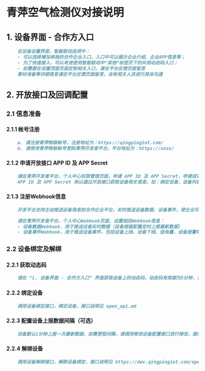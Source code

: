 # 青萍空气检测仪对接说明

## 1. 设备界面 - 合作方入口

```markdown
    在设备设置界面，智能联动选项中：
    - 可以选择增加单独的合作企业入口，入口中可以展示企业介绍、企业APP信息等；
    - 为了快速接入，可以考虑使用智能联动中“其他”标签页下的共用动态码入口；
    - 如需要在设置顶层页面定制相关入口，请在平台反馈页面留言
    素材准备等详细信息请在平台反馈页面留言，会有相关人员进行具体沟通
```

## 2. 开放接口及回调配置

### 2.1 信息准备

#### 2.1.1 帐号注册

```markdown
    a. 请注册青萍物联帐号，注册地址为：https://qingpingiot.com/
    b. 请使用青萍物联帐号登陆青萍开发者平台，平台地址为：https://xxxx/
```

#### 2.1.2 申请开放接口 APP ID 及 APP Secret

```markdown
    请在青萍开发者平台，个人中心权限管理页面，申请 APP ID 及 APP Secret，申请成功可以在当前页面看到相关信息。
    APP ID 及 APP Secret 用以通过开放接口获取设备相关信息，如：绑定设备、设备列表、设备数据、设备事件等，具体介绍见 https://xxxx/openapi.html
```

#### 2.1.3 注册Webhook信息

```markdown
    开发平台支持主动推送设备信息到合作企业平台，实时推送设备数据、设备事件，使企业可以快速获取到设备信息，以满足设备联动需求。

    请在青萍开发者平台，个人中心Webhook页面，设置相应Webhook信息：
    - 设备数据Webhook，用于推送设备实时数据（设备根据配置定时上报最新数据）
    - 设备事件Webhook，用于推送设备事件，包括设备上线、设备下线、低电量、设备报警等，不同类型的产品，支持的事件类型不同，具体请参考相关设备介绍页面。
```

### 2.2 设备绑定及解绑

#### 2.2.1 获取动态码

```markdown
    请在 “1. 设备界面 - 合作方入口” 界面获取设备上的动态码，动态码有效期为5分钟，只支持使用一次。
```

#### 2.2.2 绑定设备

```markdown
    调用设备绑定接口，绑定设备，接口说明见 open_api.md
```

#### 2.2.3 配置设备上报数据间隔（可选）

```markdown
    设备默认1分钟上报一次最新数据，如需更短间隔，请调用修改设备配置接口进行修改，接口说明见 https://dev.qingpingiot.com/openapi.html
```

#### 2.2.4 解绑设备

```markdown
    调用设备解绑接口，解除设备绑定，接口说明见 https://dev.qingpingiot.com/openapi.html
```
